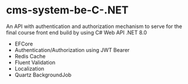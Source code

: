 # cms-system-be-C-.NET
An API with authentication and authorization mechanism to serve for the final course front end build by using C# Web API .NET 8.0
* EFCore
* Authentication/Authorization using JWT Bearer
* Redis Cache
* Fluent Validation
* Localization
* Quartz BackgroundJob
